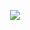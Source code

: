 <p align="center">
<img align="center" src="https://github-readme-stats.vercel.app/api?username=insidae&hide_title=true&hide=contribs&ring_color=2e8b57&show_icons=true&icon_color=e04242&theme=dark">
</p>
